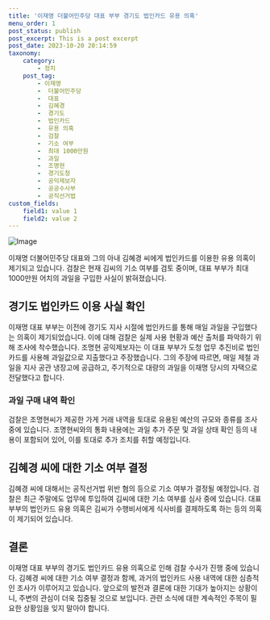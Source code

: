 ```yaml
---
title: '이재명 더불어민주당 대표 부부 경기도 법인카드 유용 의혹'
menu_order: 1
post_status: publish
post_excerpt: This is a post excerpt
post_date: 2023-10-20 20:14:59
taxonomy:
    category:
        - 정치
    post_tag:
        - 이재명
        -  더불어민주당
        -  대표
        -  김혜경
        -  경기도
        -  법인카드
        -  유용 의혹
        -  검찰
        -  기소 여부
        -  최대 1000만원
        -  과일
        -  조명현
        -  경기도청
        -  공익제보자
        -  공공수사부
        -  공직선거법
custom_fields:
    field1: value 1
    field2: value 2
---
```


![Image](https://imgnews.pstatic.net/image/053/2024/02/06/0000041349_001_20240206150101108.jpg?type=w647)


이재명 더불어민주당 대표와 그의 아내 김혜경 씨에게 법인카드를 이용한 유용 의혹이 제기되고 있습니다. 검찰은 현재 김씨의 기소 여부를 검토 중이며, 대표 부부가 최대 1000만원 어치의 과일을 구입한 사실이 밝혀졌습니다.

## 경기도 법인카드 이용 사실 확인
이재명 대표 부부는 이전에 경기도 지사 시절에 법인카드를 통해 매일 과일을 구입했다는 의혹이 제기되었습니다. 이에 대해 검찰은 실제 사용 현황과 예산 출처를 파악하기 위해 조사에 착수했습니다. 조명현 공익제보자는 이 대표 부부가 도청 업무 추진비로 법인카드를 사용해 과일값으로 지출했다고 주장했습니다. 그의 주장에 따르면, 매일 제철 과일을 지사 공관 냉장고에 공급하고, 주기적으로 대량의 과일을 이재명 당시의 자택으로 전달했다고 합니다.

### 과일 구매 내역 확인
검찰은 조명현씨가 제공한 가게 거래 내역을 토대로 유용된 예산의 규모와 종류를 조사 중에 있습니다. 조명현씨와의 통화 내용에는 과일 추가 주문 및 과일 상태 확인 등의 내용이 포함되어 있어, 이를 토대로 추가 조치를 취할 예정입니다.

## 김혜경 씨에 대한 기소 여부 결정
김혜경 씨에 대해서는 공직선거법 위반 혐의 등으로 기소 여부가 결정될 예정입니다. 검찰은 최근 주말에도 업무에 투입하여 김씨에 대한 기소 여부를 심사 중에 있습니다. 대표 부부의 법인카드 유용 의혹은 김씨가 수행비서에게 식사비를 결제하도록 하는 등의 의혹이 제기되어 있습니다.

## 결론
이재명 대표 부부의 경기도 법인카드 유용 의혹으로 인해 검찰 수사가 진행 중에 있습니다. 김혜경 씨에 대한 기소 여부 결정과 함께, 과거의 법인카드 사용 내역에 대한 심층적인 조사가 이루어지고 있습니다. 앞으로의 발전과 결론에 대한 기대가 높아지는 상황이니, 주변의 관심이 더욱 집중될 것으로 보입니다. 관련 소식에 대한 계속적인 주목이 필요한 상황임을 잊지 말아야 합니다.
